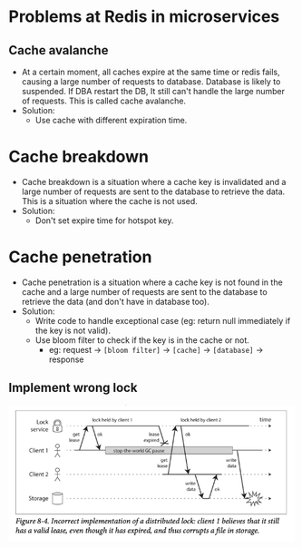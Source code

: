 # Problems at Redis in microservices

## Cache avalanche
- At a certain moment, all caches expire at the same time or redis fails, causing a large number of requests to database. Database is likely to suspended. If DBA restart the DB, It still can't handle the large number of requests. This is called cache avalanche.
- Solution: 
  - Use cache with different expiration time.
  
# Cache breakdown
- Cache breakdown is a situation where a cache key is invalidated and a large number of requests are sent to the database to retrieve the data. This is a situation where the cache is not used.
- Solution:
  - Don't set expire time for hotspot key. 

# Cache penetration
- Cache penetration is a situation where a cache key is not found in the cache and a large number of requests are sent to the database to retrieve the data (and don't have in database too).
- Solution:
  - Write code to handle exceptional case (eg: return null immediately if the key is not valid). 
  - Use bloom filter to check if the key is in the cache or not.
    - eg: request -> `[bloom filter]` -> `[cache]` -> `[database]` -> response

## Implement wrong lock
![img.png](img/implement-wrong-lock.png)